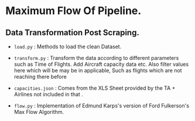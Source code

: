 # Maximum Flow Of Pipeline. 

## Data Transformation Post Scraping. 

- ``load.py`` : Methods to load the clean Dataset. 
- ``transform.py`` : Transform the data according to different parameters such as Time of Flights. Add Aircraft capacity data etc. Also filter values here which will be may be in applicable, Such as flights which are not reaching there before 

- ``capacities.json`` : Comes from the XLS Sheet provided by the TA + Airlines not included in that . 
- ``flow.py`` : Implementation of Edmund Karps's version of Ford Fulkerson's Max Flow Algorithm. 
